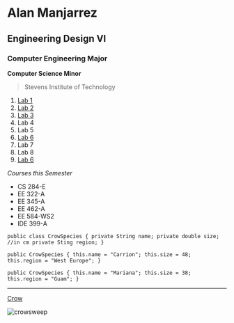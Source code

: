 # Alan Manjarrez
## Engineering Design VI
### Computer Engineering Major

**Computer Science Minor**

>Stevens Institute of Technology

1. [Lab 1](https://github.com/alan-m12/Engineering-Design-VI/blob/main/Lab-1.md)
2. [Lab 2](https://github.com/alan-m12/Engineering-Design-VI/blob/main/Lab-2.md)
3. [Lab 3](https://github.com/alan-m12/Engineering-Design-VI/blob/main/Lab-3.md)
4. Lab 4
5. Lab 5
6. [Lab 6](https://github.com/alan-m12/Engineering-Design-VI/blob/main/Lab-6.md)
7. Lab 7
8. Lab 8
9. [Lab 6](https://github.com/alan-m12/Engineering-Design-VI/blob/main/Lab-6.md)

*Courses this Semester*

- CS 284-E
- EE 322-A
- EE 345-A
- EE 462-A
- EE 584-WS2
- IDE 399-A

`public class CrowSpecies {
  private String name;
  private double size; //in cm
  private Sting region;
}`

   `public CrowSpecies {
     this.name = "Carrion";
     this.size = 48;
     this.region = "West Europe";
     }`
     
   `public CrowSpecies {
     this.name = "Mariana";
     this.size = 38;
     this.region = "Guam";
     }`
     
---

[Crow](https://img-9gag-fun.9cache.com/photo/a8Eg4A3_460s.jpg)

![crowsweep](https://github.com/alan-m12/Engineering-Design-VI/assets/63511002/789ea7ad-0f8c-407e-9b2d-cc26c314e4fe)

